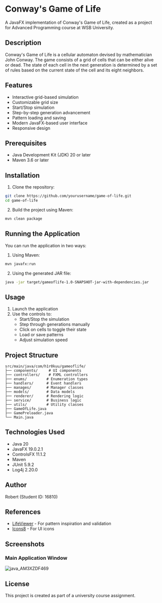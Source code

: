 # Conway's Game of Life

A JavaFX implementation of Conway's Game of Life, created as a project for Advanced Programming course at WSB University.

## Description

Conway's Game of Life is a cellular automaton devised by mathematician John Conway. The game consists of a grid of cells that can be either alive or dead. The state of each cell in the next generation is determined by a set of rules based on the current state of the cell and its eight neighbors.

## Features

- Interactive grid-based simulation
- Customizable grid size
- Start/Stop simulation
- Step-by-step generation advancement
- Pattern loading and saving
- Modern JavaFX-based user interface
- Responsive design

## Prerequisites

- Java Development Kit (JDK) 20 or later
- Maven 3.6 or later

## Installation

1. Clone the repository:
```bash
git clone https://github.com/yourusername/game-of-life.git
cd game-of-life
```

2. Build the project using Maven:
```bash
mvn clean package
```

## Running the Application

You can run the application in two ways:

1. Using Maven:
```bash
mvn javafx:run
```

2. Using the generated JAR file:
```bash
java -jar target/gameoflife-1.0-SNAPSHOT-jar-with-dependencies.jar
```

## Usage

1. Launch the application
2. Use the controls to:
   - Start/Stop the simulation
   - Step through generations manually
   - Click on cells to toggle their state
   - Load or save patterns
   - Adjust simulation speed

## Project Structure

```
src/main/java/com/h1r0kuu/gameoflife/
├── components/     # UI components
├── controllers/    # FXML controllers
├── enums/         # Enumeration types
├── handlers/      # Event handlers
├── manages/       # Manager classes
├── models/        # Data models
├── renderer/      # Rendering logic
├── service/       # Business logic
├── utils/         # Utility classes
├── GameOfLife.java
├── GamePreloader.java
└── Main.java
```

## Technologies Used

- Java 20
- JavaFX 19.0.2.1
- ControlsFX 11.1.2
- Maven
- JUnit 5.9.2
- Log4j 2.20.0

## Author

Robert (Student ID: 16810)

## References

- [LifeViewer](https://lazyslug.com/lifeviewer/) - For pattern inspiration and validation
- [Icons8](https://icons8.com/) - For UI icons

## Screenshots

### Main Application Window
![java_AM3XZDF469](https://github.com/user-attachments/assets/36c07251-8812-45f1-8a63-0eb53b996bfd)


## License

This project is created as part of a university course assignment.
